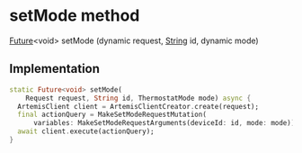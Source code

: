 


# setMode method








[Future](https://api.dart.dev/stable/2.12.3/dart-async/Future-class.html)&lt;void> setMode
(dynamic request, [String](https://api.dart.dev/stable/2.12.3/dart-core/String-class.html) id, dynamic mode)








## Implementation

```dart
static Future<void> setMode(
    Request request, String id, ThermostatMode mode) async {
  ArtemisClient client = ArtemisClientCreator.create(request);
  final actionQuery = MakeSetModeRequestMutation(
      variables: MakeSetModeRequestArguments(deviceId: id, mode: mode));
  await client.execute(actionQuery);
}
```







